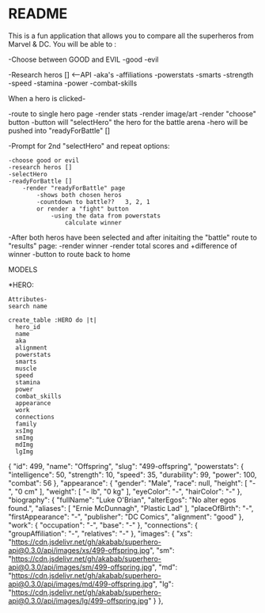 # README


This is a fun application that allows you to compare all the superheros from Marvel & DC.
You will be able to :  

-Choose between GOOD and EVIL
    -good
    -evil
    
-Research heros [] <--API
    -aka's
    -affiliations
    -powerstats
        -smarts
        -strength
        -speed
        -stamina
        -power
        -combat-skills
    
When a hero is clicked-

-route to single hero page
    -render stats
    -render image/art
    -render "choose" button
        -button will "selectHero" the hero for the battle arena
        -hero will be pushed into "readyForBattle" []

-Prompt for 2nd "selectHero" and repeat options:

    -choose good or evil
    -research heros []
    -selectHero
    -readyForBattle []
        -render "readyForBattle" page
            -shows both chosen heros
            -countdown to battle??   3, 2, 1
            or render a "fight" button 
                -using the data from powerstats
                    calculate winner

-After both heros have been selected and after initaiting the "battle" 
    route to "results" page:
        -render winner
        -render total scores and +difference of winner
        -button to route back to home



MODELS

*HERO:

    Attributes-
    search name

    create_table :HERO do |t|
      hero_id
      name
      aka
      alignment
      powerstats
      smarts
      muscle
      speed
      stamina
      power
      combat_skills
      appearance
      work
      connections
      family
      xsImg
      smImg
      mdImg
      lgImg


{
"id": 499,
"name": "Offspring",
"slug": "499-offspring",
"powerstats": {
"intelligence": 50,
"strength": 10,
"speed": 35,
"durability": 99,
"power": 100,
"combat": 56
},
"appearance": {
"gender": "Male",
"race": null,
"height": [
"-",
"0 cm"
],
"weight": [
"- lb",
"0 kg"
],
"eyeColor": "-",
"hairColor": "-"
},
"biography": {
"fullName": "Luke O'Brian",
"alterEgos": "No alter egos found.",
"aliases": [
"Ernie McDunnagh",
"Plastic Lad"
],
"placeOfBirth": "-",
"firstAppearance": "-",
"publisher": "DC Comics",
"alignment": "good"
},
"work": {
"occupation": "-",
"base": "-"
},
"connections": {
"groupAffiliation": "-",
"relatives": "-"
},
"images": {
"xs": "https://cdn.jsdelivr.net/gh/akabab/superhero-api@0.3.0/api/images/xs/499-offspring.jpg",
"sm": "https://cdn.jsdelivr.net/gh/akabab/superhero-api@0.3.0/api/images/sm/499-offspring.jpg",
"md": "https://cdn.jsdelivr.net/gh/akabab/superhero-api@0.3.0/api/images/md/499-offspring.jpg",
"lg": "https://cdn.jsdelivr.net/gh/akabab/superhero-api@0.3.0/api/images/lg/499-offspring.jpg"
}
},

